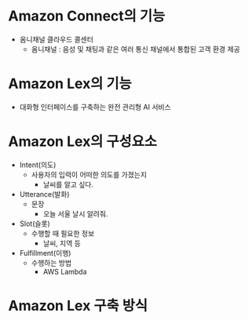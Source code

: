 # Amazon Connect의 기능
- 옴니채널 클라우드 콜센터
  - 옴니채널 : 음성 및 채팅과 같은 여러 통신 채널에서 통합된 고객 환경 제공

# Amazon Lex의 기능
- 대화형 인터페이스를 구축하는 완전 관리형 AI 서비스

# Amazon Lex의 구성요소
- Intent(의도)
  - 사용자의 입력이 어떠한 의도를 가졌는지
    - 날씨를 알고 싶다.
- Utterance(발화)
  - 문장
    - 오늘 서울 날시 알려줘.
- Slot(슬롯)
  - 수행할 때 필요한 정보
    - 날씨, 지역 등
- Fulfillment(이행)
  - 수행하는 방법
    - AWS Lambda

# Amazon Lex 구축 방식






